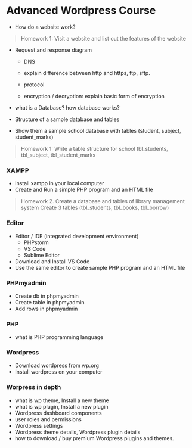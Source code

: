 # Advanced Wordpress Course
- How do a website work?

> Homework 1: Visit a website and list out the features of the website

- Request and response diagram

  - DNS

  - explain difference between http and https, ftp, sftp.
  - protocol
  - encryption / decryption: explain basic form of encryption

- what is a Database? how database works?

- Structure of a sample database and tables

- Show them a sample school database with tables (student, subject, student_marks)

> Homework 1: Write a table structure for school
> tbl_students, tbl_subject, tbl_student_marks

### XAMPP

- install xampp in your local computer
- Create and Run a simple PHP program and an HTML file

> Homework 2. Create a database and tables of library management system
> Create 3 tables (tbl_students, tbl_books, tbl_borrow)

### Editor

- Editor / IDE (integrated development environment)
  - PHPstorm
  - VS Code
  - Sublime Editor
- Download and Install VS Code
- Use the same editor to create sample PHP program and an HTML file

### PHPmyadmin

- Create db in phpmyadmin
- Create table in phpmyadmin
- Add rows in phpmyadmin



### PHP

- what is PHP programming language



### Wordpress

- Download wordpress from wp.org
- Install wordpress on your computer



### Worpress in depth

- what is wp theme, Install a new theme
- what is wp plugin, Install a new plugin
- Wordpress dashboard components
- user roles and permissions
- Wordpress settings
- Wordpress theme details, Wordpress plugin details
- how to download / buy premium Wordpress plugins and themes.
